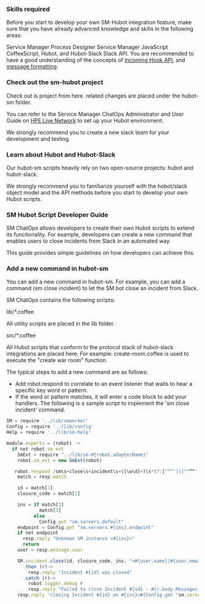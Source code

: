 ### Skills required

Before you start to develop your own SM-Hubot integration feature, make sure that you have already advanced knowledge and skills in the following areas:

Service Manager Process Designer
Service Manager JavaScript
CoffeeScript, Hubot, and Hubot-Slack
Slack API. You are recommended to have a good understanding of the concepts of [Incoming Hook API](https://api.slack.com/incoming-webhooks), and [message formatting](https://api.slack.com/docs/formatting).


### Check out the sm-hubot project

Check out is project from here. related changes are placed under the hubot-sm folder.

You can refer to the Service Manager ChatOps Administrator and User Guide on [HPE Live Network](https://hpln.hpe.com/product/chatops/) to set up your Hubot environment.

We strongly recommend you to create a new slack team for your development and testing.

### Learn about Hubot and Hubot-Slack

Our hubot-sm scripts heavily rely on two open-source projects: hubot and hubot-slack.

We strongly recommend you to familiarize yourself with the hobot/slack object model and the API methods before you start to develop your own Hubot scripts.

### SM Hubot Script Developer Guide

SM ChatOps allows developers to create their own Hubot scripts to extend its functionality. For example, developers can create a new command that enables users to close incidents from Slack in an automated way.

This guide provides simple guidelines on how developers can achieve this.

### Add a new command in hubot-sm

You can add a new command in hubot-sm. For example, you can add a command (sm close incident) to let the SM bot close an incident from Slack.

SM ChatOps contains the following scripts:

lib/*.coffee

All utility scripts are placed in the lib folder.

src/*.coffee

All Hubot scripts that conform to the protocol stack of hubot-slack integrations are placed here. For example: create-room.coffee is used to execute the "create war room" function.

The typical steps to add a new command are as follows:

- Add robot.respond to correlate to an event listener that waits to hear a specific key word or pattern.
- If the word or pattern matches, it will enter a code block to add your handlers.
The following is a sample script to implement the 'sm close incident' command.
```js
SM = require '../lib/smworker'
Config = require '../lib/config'
Help = require '../lib/sm-help'

module.exports = (robot) ->
  if not robot.sm_ext
    SmExt = require "../lib/sm-#{robot.adapterName}"
    robot.sm_ext = new SmExt(robot)

   robot.respond /sm\s+close\s+incident\s+([\w\d]+)\s*(?:["“”']([^"”“']+)["“”'])?(?:\s*on\s+(.+))?$/i,(resp)->
    match = resp.match

    id = match[1]
    closure_code = match[2]

    ins = if match[3]
            match[3]
          else
            Config.get "sm.servers.default"
    endpoint = Config.get "sm.servers.#{ins}.endpoint"
    if not endpoint
      resp.reply "Unknown SM instance <#{ins}>"
      return
    user = resp.message.user

    SM.incident.close(id, closure_code, ins, "<#{user.name}|#{user.email_address}>")
      .then (r)->
        resp.reply "Incident #{id} was closed"
      .catch (r)->
        robot.logger.debug r
        resp.reply "Failed to close Incident #{id} - #{r.body.Messages[0]}"
    resp.reply "closing Incident #{id} on #{ins}<#{Config.get "sm.servers."+ins+".endpoint"}>....."
 ```
